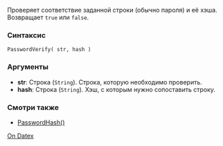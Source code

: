 Проверяет соответствие заданной строки (обычно пароля) и её хэша. Возвращает `true` или `false`.

### Синтаксис
`PasswordVerify( str, hash )`

### Аргументы
- **str**: Строка (`String`). Строка, которую необходимо проверить.
- **hash**: Строка (`String`). Хэш, с которым нужно сопоставить строку.

### Смотри также
- [PasswordHash()](http://docs.datex.ru/article.htm?id=7172076235998782802)

[On Datex](http://docs.datex.ru/article.htm?id=7172076235998782803)